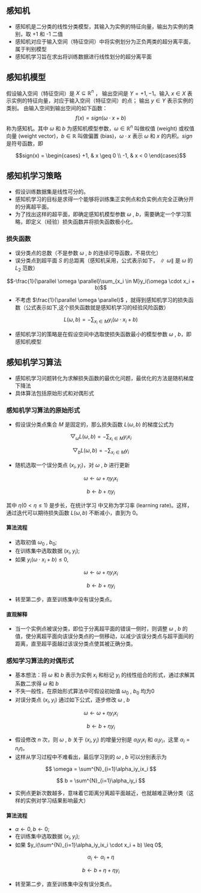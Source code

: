 ## 感知机
- 感知机是二分类的线性分类模型，其输入为实例的特征向量，输出为实例的类别，取 +1 和 -1 二值
- 感知机对应于输入空间（特征空间）中将实例划分为正负两类的超分离平面，属于判别模型
- 感知机学习旨在求出将训练数据进行线性划分的超分离平面

## 感知机模型
假设输入空间（特征空间）是 $X \subseteq \mathbb{R}^n$  ， 输出空间是 $Y = {+1,-1}$。输入 $x \in X$ 表示实例的特征向量，对应于输入空间（特征空间）的点； 输出 $y \in Y$ 表示实例的类别。 由输入空间到输出空间的如下函数：
$$ f(x) = sign(\omega \cdot x + b)$$
称为感知机。其中 $\omega$ 和 $b$ 为感知机模型参数，$\omega \in \mathbb{R}^n$ 叫做权值 (weight) 或权值向量 (weight vector)，$b \in \mathbb{R}$ 叫做偏置 (bias)，$\omega \cdot x$ 表示 $\omega$ 和 $x$ 的内积。$sign$ 是符号函数，即

$$sign(x) = \begin{cases}
+1, & x \geq 0 \\
-1, & x < 0
\end{cases}$$


## 感知机学习策略
- 假设训练数据集是线性可分的。
- 感知机学习的目标是求得一个能够将训练集正实例点和负实例点完全正确分开的分离超平面。
- 为了找出这样的超平面，即确定感知机模型参数 $\omega$ , $b$，需要确定一个学习策略，即定义（经验）损失函数井将损失函数极小化。

### 损失函数
- 误分类点的总数（不是参数 $\omega$ , $b$ 的连续可导函数，不易优化）
- 误分类点到超平面 $S$ 的总距离（感知机采用，公式表示如下，$\parallel \omega \parallel$ 是 $\omega$ 的 $L_2$ 范数）

$$-\frac{1}{\parallel \omega \parallel}\sum_{x_i \in M}y_i(\omega \cdot x_i + b)$$

- 不考虑 $\frac{1}{\parallel \omega \parallel}$ ，就得到感知机学习的损失函数（公式表示如下,这个损失函数就是感知机学习的经验风险函数）

$$L(\omega,b) = -\sum_{x_i \in M}y_i(\omega \cdot x_i + b)$$

- 感知机学习的策略是在假设空间中选取使损失函数最小的模型参数 $\omega$ , $b$，即感知机模型

## 感知机学习算法
- 感知机学习问题转化为求解损失函数的最优化问题，最优化的方法是随机梯度下降法
- 具体算法包括原始形式和对偶形式

### 感知机学习算法的原始形式
- 假设误分类点集合 $M$ 是固定的，那么损失函数 $L(\omega,b)$ 的梯度公式为

$$
\bigtriangledown_{\omega}L(\omega,b) = -\sum_{x_i \in M}y_ix_i
$$

$$
\bigtriangledown_bL(\omega,b) = -\sum_{x_i \in M}y_i
$$

- 随机选取一个误分类点 $(x_i,y_i)$，对 $\omega$ , $b$ 进行更新

$$
\omega \gets \omega + \eta y_ix_i
$$

$$
b \gets b + \eta y_i
$$

其中 $\eta(0 < \eta \leq 1)$ 是步长，在统计学习 中又称为学习率 (learning rate)。这样，通过迭代可以期待损失函数 $L(\omega,b)$ 不断减小，直到为 $0$。

#### 算法流程
- 选取初值 $\omega_0$ , $b_0$;
- 在训练集中选取数据 $(x_i,y_i)$;
- 如果 $y_i(\omega \cdot x_i + b) \leq 0$,

$$
\omega \gets \omega + \eta y_ix_i
$$

$$
b \gets b + \eta y_i
$$

- 转至第二步，直至训练集中没有误分类点。

#### 直观解释
- 当一个实例点被误分类，即位于分离超平面的错误一侧时，则调整 $\omega$ , $b$ 的值，使分离超平面向该误分类点的一侧移动，以减少该误分类点与超平面间的距离，直至超平面越过该误分类点使其被正确分类。

### 感知学习算法的对偶形式
- 基本想法：将 $\omega$ 和 $b$ 表示为实例 $x_i$ 和标记 $y_i$ 的线性组合的形式，通过求解其系数二求得 $\omega$ 和 $b$
- 不失一般性，在原始形式算法中可假设初始值 $\omega_0$ , $b_0$ 均为0
- 对误分类点 $(x_i,y_i)$ 通过如下公式，逐步修改 $\omega$ , $b$

$$
\omega \gets \omega + \eta y_ix_i
$$

$$
b \gets b + \eta y_i
$$

- 假设修改 $n$ 次，则 $\omega$ , $b$ 关于 $(x_i,y_i)$ 的增量分别是 $\alpha_iy_ix_i$ 和 $\alpha_iy_i$，这里 $\alpha_i = n_i\eta$。
- 这样从学习过程中不难看出，最后学习到的 $\omega$ , $b$ 可以分别表示为

$$
\omega = \sum^{N}_{i=1}\alpha_iy_ix_i
$$

$$
b = \sum^{N}_{i=1}\alpha_iy_i
$$

- 实例点更新次数越多，意味着它距离分离超平面越近，也就越难正确分类（这样的实例对学习结果影响最大）

#### 算法流程
- $\alpha \gets 0, b \gets 0$;
- 在训练集中选取数据 $(x_i,y_i)$;
- 如果 $y_i(\sum^{N}_{i=1}\alpha_iy_ix_i \cdot x_i + b) \leq 0$,

$$
\alpha_i \gets \alpha_i + \eta
$$

$$
b \gets b + \eta + \eta y_i
$$

- 转至第二步，直至训练集中没有误分类点。
